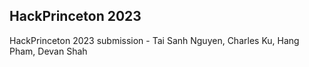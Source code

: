 ## HackPrinceton 2023
HackPrinceton 2023 submission - Tai Sanh Nguyen, Charles Ku, Hang Pham, Devan Shah
